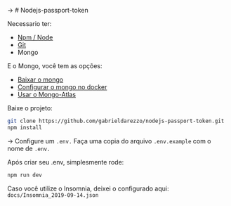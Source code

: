 -> # Nodejs-passport-token

Necessario ter:  
* [Npm / Node](https://nodejs.org/en/download/)  
* [Git](https://git-scm.com/downloads)  
* Mongo


E o Mongo, você tem as opções:
* [Baixar o mongo](https://www.mongodb.com/download-center)  
* [Configurar o mongo no docker](https://github.com/gabrieldarezzo/nodejs-curso#install-docker-windows-10-professional-editionmode)  
* [Usar o Mongo-Atlas](https://www.mongodb.com/cloud/atlas)  


Baixe o projeto:
```bash
git clone https://github.com/gabrieldarezzo/nodejs-passport-token.git
npm install 
```

-> Configure um `.env.`
Faça uma copia do arquivo `.env.example` com o nome de `.env.`


Após criar seu .env, simplesmente rode:
```bash
npm run dev
```

Caso você utilize o Insomnia, deixei o configurado aqui:
`docs/Insomnia_2019-09-14.json`

